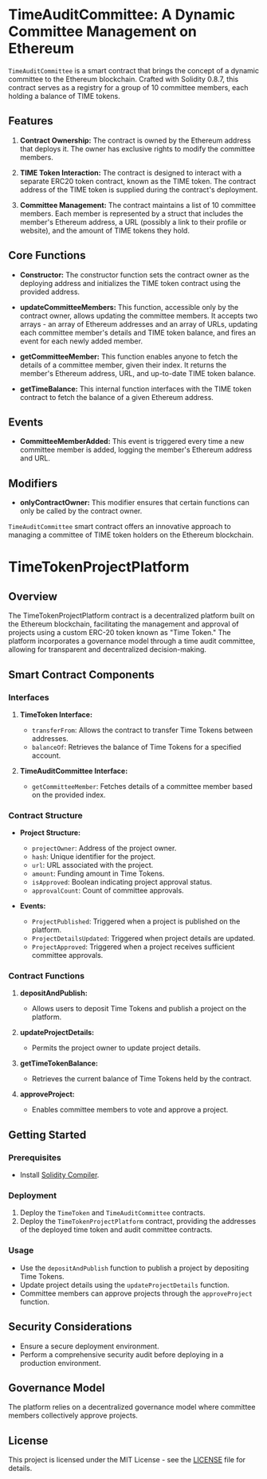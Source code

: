 # TimeAuditCommittee: A Dynamic Committee Management on Ethereum

`TimeAuditCommittee` is a smart contract that brings the concept of a dynamic committee to the Ethereum blockchain. Crafted with Solidity 0.8.7, this contract serves as a registry for a group of 10 committee members, each holding a balance of TIME tokens.

## Features

1. **Contract Ownership:** The contract is owned by the Ethereum address that deploys it. The owner has exclusive rights to modify the committee members.

2. **TIME Token Interaction:** The contract is designed to interact with a separate ERC20 token contract, known as the TIME token. The contract address of the TIME token is supplied during the contract's deployment.

3. **Committee Management:** The contract maintains a list of 10 committee members. Each member is represented by a struct that includes the member's Ethereum address, a URL (possibly a link to their profile or website), and the amount of TIME tokens they hold.

## Core Functions

- **Constructor:** The constructor function sets the contract owner as the deploying address and initializes the TIME token contract using the provided address.

- **updateCommitteeMembers:** This function, accessible only by the contract owner, allows updating the committee members. It accepts two arrays - an array of Ethereum addresses and an array of URLs, updating each committee member's details and TIME token balance, and fires an event for each newly added member.

- **getCommitteeMember:** This function enables anyone to fetch the details of a committee member, given their index. It returns the member's Ethereum address, URL, and up-to-date TIME token balance.

- **getTimeBalance:** This internal function interfaces with the TIME token contract to fetch the balance of a given Ethereum address.

## Events

- **CommitteeMemberAdded:** This event is triggered every time a new committee member is added, logging the member's Ethereum address and URL.

## Modifiers

- **onlyContractOwner:** This modifier ensures that certain functions can only be called by the contract owner.

`TimeAuditCommittee` smart contract offers an innovative approach to managing a committee of TIME token holders on the Ethereum blockchain.







# TimeTokenProjectPlatform

## Overview

The TimeTokenProjectPlatform contract is a decentralized platform built on the Ethereum blockchain, facilitating the management and approval of projects using a custom ERC-20 token known as "Time Token." The platform incorporates a governance model through a time audit committee, allowing for transparent and decentralized decision-making.

## Smart Contract Components

### Interfaces

1. **TimeToken Interface:**
   - `transferFrom`: Allows the contract to transfer Time Tokens between addresses.
   - `balanceOf`: Retrieves the balance of Time Tokens for a specified account.

2. **TimeAuditCommittee Interface:**
   - `getCommitteeMember`: Fetches details of a committee member based on the provided index.

### Contract Structure

- **Project Structure:**
  - `projectOwner`: Address of the project owner.
  - `hash`: Unique identifier for the project.
  - `url`: URL associated with the project.
  - `amount`: Funding amount in Time Tokens.
  - `isApproved`: Boolean indicating project approval status.
  - `approvalCount`: Count of committee approvals.

- **Events:**
  - `ProjectPublished`: Triggered when a project is published on the platform.
  - `ProjectDetailsUpdated`: Triggered when project details are updated.
  - `ProjectApproved`: Triggered when a project receives sufficient committee approvals.

### Contract Functions

1. **depositAndPublish:**
   - Allows users to deposit Time Tokens and publish a project on the platform.

2. **updateProjectDetails:**
   - Permits the project owner to update project details.

3. **getTimeTokenBalance:**
   - Retrieves the current balance of Time Tokens held by the contract.

4. **approveProject:**
   - Enables committee members to vote and approve a project.

## Getting Started

### Prerequisites

- Install [Solidity Compiler](https://soliditylang.org/).

### Deployment

1. Deploy the `TimeToken` and `TimeAuditCommittee` contracts.
2. Deploy the `TimeTokenProjectPlatform` contract, providing the addresses of the deployed time token and audit committee contracts.

### Usage

- Use the `depositAndPublish` function to publish a project by depositing Time Tokens.
- Update project details using the `updateProjectDetails` function.
- Committee members can approve projects through the `approveProject` function.

## Security Considerations

- Ensure a secure deployment environment.
- Perform a comprehensive security audit before deploying in a production environment.

## Governance Model

The platform relies on a decentralized governance model where committee members collectively approve projects.

## License

This project is licensed under the MIT License - see the [LICENSE](LICENSE) file for details.

